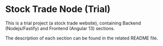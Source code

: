 # Stock Trade Node (Trial)

This is a trial project (a stock trade website), containing Backend (Nodejs/Fastify) and Frontend (Angular 13) sections.

The description of each section can be found in the related README file.
